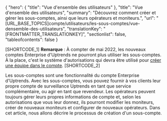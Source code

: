 {
  "hero": {
    "title": "Vue d'ensemble des utilisateurs"
  },
  "title": "Vue d'ensemble des utilisateurs",
  "summary": "Découvrez comment créer et gérer les sous-comptes, ainsi que leurs opérateurs et moniteurs.",
  "url": "[URL_BASE_TOPICS]compte/utilisateurs/les-sous-comptes/vue-densemble-des-utilisateurs",
  "translationKey": "[FRONTMATTER_TRANSLATIONKEY]",
  "sectionlist": false,
  "tableofcontents": false
}

[SHORTCODE_1] **Remarque** : À compter de mai 2022, les nouveaux comptes Enterprise d'Uptrends ne pourront plus utiliser les sous-comptes. À la place, c'est le système d'autorisations qui devra être utilisé pour [créer une équipe dans le compte]([LINK_URL_1]). [SHORTCODE_2]

Les sous-comptes sont une fonctionnalité du compte Enterprise d'Uptrends. Avec les sous-comptes, vous pouvez fournir à vos clients leur propre compte de surveillance Uptrends en tant que service complémentaire, ou agir en tant que revendeur. Les opérateurs peuvent toujours gérer leurs propres informations de compte et, selon les autorisations que vous leur donnez, ils pourront modifier les moniteurs, créer de nouveaux moniteurs et configurer de nouveaux opérateurs.  Dans cet article, nous allons décrire le processus de création d'un sous-compte.
